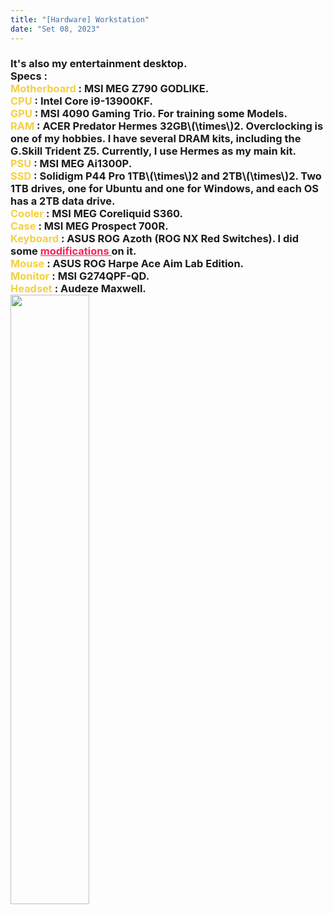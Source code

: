 ```yaml
---
title: "[Hardware] Workstation"
date: "Set 08, 2023"
---
```

<div>
  <style>
    /* Neon colors */
    :root {
      --neon-yellow: #f4d03f;
      --neon-pink: #f62459;
      --neon-blue: #0dc9f7;
      --neon-green: #39ff14;
    }
    </style>
    <h3> It's also my entertainment desktop.<br>
         Specs : <br>
         <span style="color: var(--neon-yellow);">Motherboard </span>: MSI MEG Z790 GODLIKE. <br>
         <span style="color: var(--neon-yellow);">CPU</span> : Intel Core i9-13900KF.<br>
         <span style="color: var(--neon-yellow);">GPU</span> : MSI 4090 Gaming Trio. For training some Models. <br>
         <span style="color: var(--neon-yellow);">RAM</span> : ACER Predator Hermes 32GB\(\times\)2. Overclocking is one of my hobbies. I have several DRAM kits, including the G.Skill Trident Z5. Currently, I use Hermes as my main kit.<br>
         <span style="color: var(--neon-yellow);">PSU</span> : MSI MEG Ai1300P.<br>
         <span style="color: var(--neon-yellow);">SSD</span> : Solidigm P44 Pro 1TB\(\times\)2 and 2TB\(\times\)2. Two 1TB drives, one for Ubuntu and one for Windows, and each OS has a 2TB data drive.<br>
         <span style="color: var(--neon-yellow);">Cooler</span> : MSI MEG Coreliquid S360.<br>
         <span style="color: var(--neon-yellow);">Case</span> : MSI MEG Prospect 700R. <br>
         <span style="color: var(--neon-yellow);">Keyboard</span> : ASUS ROG Azoth (ROG NX Red Switches). I did some <a style="color: var(--neon-pink);" href="https://3r1sn5.github.io/daily/FirstKBCustom/"> modifications </a> on it.<br>
         <span style="color: var(--neon-yellow);">Mouse</span> : ASUS ROG Harpe Ace Aim Lab Edition.<br>
         <span style="color: var(--neon-yellow);">Monitor</span> : MSI G274QPF-QD.<br>
         <span style="color: var(--neon-yellow);">Headset</span> : Audeze Maxwell. <br>
         <img src="https://i.imgur.com/V0R7O0W.jpg" style="width: 50%; height: 50%;" loading="lazy">
    </h3>
</div>




